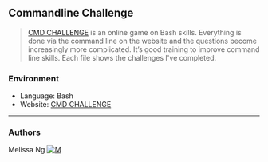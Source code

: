 ## Commandline Challenge
> [CMD CHALLENGE](https://cmdchallenge.com/) is an online game on Bash skills.
> Everything is done via the command line
> on the website and the questions become increasingly more complicated. It’s
> good training to improve command line skills. Each file shows the challenges
> I've completed.

### Environment
* Language: Bash
* Website: [CMD CHALLENGE](https://cmdchallenge.com/)
---
### Authors
Melissa Ng [![M](https://upload.wikimedia.org/wikipedia/fr/thumb/c/c8/Twitter_Bird.svg/30px-Twitter_Bird.svg.png)](https://twitter.com/MelissaNg__)
